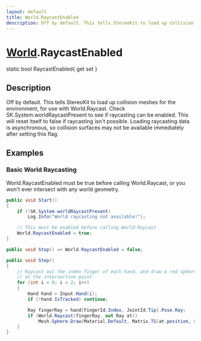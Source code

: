 ```yaml
---
layout: default
title: World.RaycastEnabled
description: Off by default. This tells StereoKit to load up collision meshes for the environment, for use with World.Raycast. Check SK.System.worldRaycastPresent to see if raycasting can be enabled. This will reset itself to false if raycasting isn't possible. Loading raycasting data is asynchronous, so collision surfaces may not be available immediately after setting this flag.
---
```

# [World]({{site.url}}/Pages/Reference/World.html).RaycastEnabled

<div class='signature' markdown='1'>
static bool RaycastEnabled{ get set }
</div>

## Description
Off by default. This tells StereoKit to load up
collision meshes for the environment, for use with World.Raycast.
Check SK.System.worldRaycastPresent to see if raycasting can be
enabled. This will reset itself to false if raycasting isn't
possible. Loading raycasting data is asynchronous, so collision
surfaces may not be available immediately after setting this
flag.


## Examples

### Basic World Raycasting

World.RaycastEnabled must be true before calling World.Raycast, or
you won't ever intersect with any world geometry.
```csharp
public void Start()
{
	if (!SK.System.worldRaycastPresent)
		Log.Info("World raycasting not available!");

	// This must be enabled before calling World.Raycast
	World.RaycastEnabled = true;
}

public void Stop() => World.RaycastEnabled = false;

public void Step()
{
	// Raycast out the index finger of each hand, and draw a red sphere
	// at the intersection point.
	for (int i = 0; i < 2; i++)
	{
		Hand hand = Input.Hand(i);
		if (!hand.IsTracked) continue;

		Ray fingerRay = hand[FingerId.Index, JointId.Tip].Pose.Ray;
		if (World.Raycast(fingerRay, out Ray at))
			Mesh.Sphere.Draw(Material.Default, Matrix.TS(at.position, 0.03f), new Color(1, 0, 0));
	}
}
```

